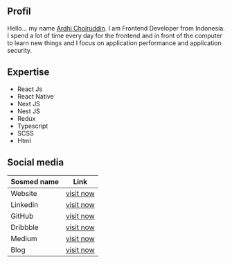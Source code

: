 ## Profil
Hello... my name [Ardhi Choiruddin](https://ardhicorp.com). I am Frontend Developer from Indonesia. I spend a lot of time every day for the frontend and in front of the computer to learn new things and I focus on application performance and application security.

## Expertise
* React Js
* React Native
* Next JS
* Nest JS
* Redux
* Typescript
* SCSS
* Html

## Social media

| Sosmed name | Link |
| ------ | ------ |
| Website | [visit now](https://ardhicorp.com) |
| Linkedin | [visit now](https://www.linkedin.com/in/ardhi-choiruddin/) |
| GitHub | [visit now](https://github.com/ardhichoiruddin) |
| Dribbble | [visit now](https://dribbble.com/ardhichoiruddin) |
| Medium | [visit now](https://medium.com/@ardhichoiruddin_60515) |
| Blog | [visit now](https://blog.ardhicorp.com/) |
